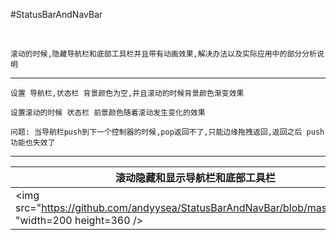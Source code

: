 #StatusBarAndNavBar

<br>

    滚动的时候,隐藏导航栏和底部工具栏并且带有动画效果,解决办法以及实际应用中的部分分析说明
--------------------------------------------------------------------------

    设置 导航栏,状态栏 背景颜色为空,并且滚动的时候背景颜色渐变效果

    设置滚动的时候 状态栏 前景颜色随着滚动发生变化的效果

    问题: 当导航栏push到下一个控制器的时候,pop返回不了,只能边缘拖拽返回,返回之后 push 功能也失效了

----------------------------------------------


|滚动隐藏和显示导航栏和底部工具栏|滚动改变状态栏前景和背景颜色,改变导航栏背景颜色|
|------------------------- |--------------------------------------|
| <img src="https://github.com/andyysea/StatusBarAndNavBar/blob/master/one.gif "width=200 height=360 /> | <img src="https://github.com/andyysea/StatusBarAndNavBar/blob/master/two.gif "width=200 height=360 /> |


<br/>


